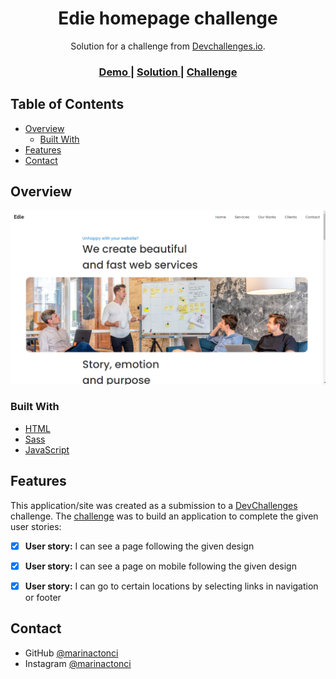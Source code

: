 <!-- Please update value in the {}  -->

<h1 align="center">Edie homepage challenge</h1>

<div align="center">
   Solution for a challenge from  <a href="http://devchallenges.io" target="_blank">Devchallenges.io</a>.
</div>

<div align="center">
  <h3>
    <a href="https://edie-homepage-tm.netlify.app/">
      Demo
    </a>
    <span> | </span>
    <a href="https://devchallenges.io/solutions/qifmQ73DmHqvC7H0PgDT">
      Solution
    </a>
    <span> | </span>
    <a href="https://devchallenges.io/challenges/xobQBuf8zWWmiYMIAZe0">
      Challenge
    </a>
  </h3>
</div>

<!-- TABLE OF CONTENTS -->

## Table of Contents

- [Overview](#overview)
  - [Built With](#built-with)
- [Features](#features)
- [Contact](#contact)

<!-- OVERVIEW -->

## Overview

![screenshot](/img/Screenshot_1.png)


### Built With

<!-- This section should list any major frameworks that you built your project using. Here are a few examples.-->

- [HTML](https://developer.mozilla.org/en-US/docs/Web/HTML)
- [Sass](https://sass-lang.com/)
- [JavaScript](https://developer.mozilla.org/en-US/docs/Web/JavaScript)

## Features

<!-- List the features of your application or follow the template. Don't share the figma file here :) -->

This application/site was created as a submission to a [DevChallenges](https://devchallenges.io/challenges) challenge. The [challenge](https://devchallenges.io/challenges/0J1NxxGhOUYVqihwegfO) was to build an application to complete the given user stories:

- [x] **User story:** I can see a page following the given design
- [x] **User story:**  I can see a page on mobile following the given design
- [x] **User story:**  I can go to certain locations by selecting links in navigation or footer


## Contact

- GitHub [@marinactonci](https://github.com/marinactonci)
- Instagram [@marinactonci](https://www.instagram.com/marinactonci/)
